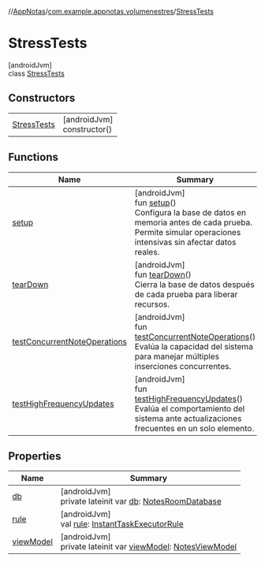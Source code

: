 //[AppNotas](../../../index.md)/[com.example.appnotas.volumenestres](../index.md)/[StressTests](index.md)

# StressTests

[androidJvm]\
class [StressTests](index.md)

## Constructors

| | |
|---|---|
| [StressTests](-stress-tests.md) | [androidJvm]<br>constructor() |

## Functions

| Name | Summary |
|---|---|
| [setup](setup.md) | [androidJvm]<br>fun [setup](setup.md)()<br>Configura la base de datos en memoria antes de cada prueba. Permite simular operaciones intensivas sin afectar datos reales. |
| [tearDown](tear-down.md) | [androidJvm]<br>fun [tearDown](tear-down.md)()<br>Cierra la base de datos después de cada prueba para liberar recursos. |
| [testConcurrentNoteOperations](test-concurrent-note-operations.md) | [androidJvm]<br>fun [testConcurrentNoteOperations](test-concurrent-note-operations.md)()<br>Evalúa la capacidad del sistema para manejar múltiples inserciones concurrentes. |
| [testHighFrequencyUpdates](test-high-frequency-updates.md) | [androidJvm]<br>fun [testHighFrequencyUpdates](test-high-frequency-updates.md)()<br>Evalúa el comportamiento del sistema ante actualizaciones frecuentes en un solo elemento. |

## Properties

| Name | Summary |
|---|---|
| [db](db.md) | [androidJvm]<br>private lateinit var [db](db.md): [NotesRoomDatabase](../../com.example.appnotas.database/-notes-room-database/index.md) |
| [rule](rule.md) | [androidJvm]<br>val [rule](rule.md): [InstantTaskExecutorRule](https://developer.android.com/reference/kotlin/androidx/arch/core/executor/testing/InstantTaskExecutorRule.html) |
| [viewModel](view-model.md) | [androidJvm]<br>private lateinit var [viewModel](view-model.md): [NotesViewModel](../../com.example.appnotas.database/-notes-view-model/index.md) |
